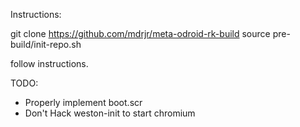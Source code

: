 Instructions:

git clone https://github.com/mdrjr/meta-odroid-rk-build
source pre-build/init-repo.sh

follow instructions.

TODO:
 - Properly implement boot.scr
 - Don't Hack weston-init to start chromium
